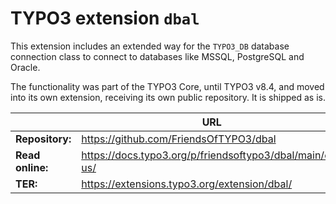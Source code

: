 # TYPO3 extension `dbal`

This extension includes an extended way for the `TYPO3_DB` database connection
class to connect to databases like MSSQL, PostgreSQL and Oracle.

The functionality was part of the TYPO3 Core, until TYPO3 v8.4, and moved into
its own extension, receiving its own public repository. It is shipped as is.

|                  | URL                                                      |
|------------------|----------------------------------------------------------|
| **Repository:**  | https://github.com/FriendsOfTYPO3/dbal                   |
| **Read online:** | https://docs.typo3.org/p/friendsoftypo3/dbal/main/en-us/ |
| **TER:**         | https://extensions.typo3.org/extension/dbal/             |
